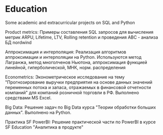 # Education
Some academic and extracurricular projects on SQL and Python

Product metrics:
Примеры составления SQL запросов для вычисления метрик ARPU, Lifetime, LTV, Rolling retention и проведения ABC - анализа БД nordwind

Аппроксимация и интерполяция:
Реализация алгоритмов аппроксимации и интерполяции на Python. Используются метод Лагранжа, метод многолченов Ньютона, аппроксимация функцией линейной, гиперболической, МНК, норм. распределения

Econometrics: 
Эконометрическое исследование на тему "Прогнозирование выручки предприятия на основе данных значений переменных потока и запаса, отражаемых в финансовой отчетности компаний" для компаний розничной торговли в РФ. Выполнено средствами MS Excel.

Big Data: 
Решение задач по Big Data курса "Теории обработки больших данных". Выполнено на Python.

Практика SF PowerBI:
Решение практической части по PowerBI в курсе SF Education "Аналитика в продукте"



